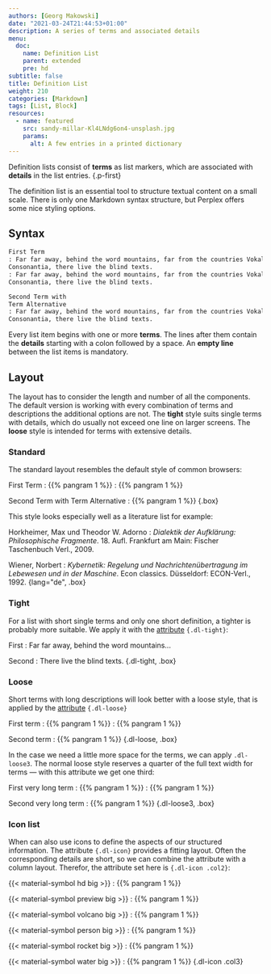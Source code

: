 ```yaml
---
authors: [Georg Makowski]
date: "2021-03-24T21:44:53+01:00"
description: A series of terms and associated details
menu:
  doc:
    name: Definition List
    parent: extended
    pre: hd
subtitle: false
title: Definition List
weight: 210
categories: [Markdown]
tags: [List, Block]
resources:
  - name: featured
    src: sandy-millar-Kl4LNdg6on4-unsplash.jpg
    params: 
      alt: A few entries in a printed dictionary
---
```


Definition lists consist of **terms** as list markers, which are associated with **details** in the list entries.
{.p-first} <!--more-->

The definition list is an essential tool to structure textual content on a small scale. There is only one Markdown syntax structure, but Perplex offers some nice styling options.  

## Syntax

```md
First Term
: Far far away, behind the word mountains, far from the countries Vokalia and 
Consonantia, there live the blind texts.
: Far far away, behind the word mountains, far from the countries Vokalia and
Consonantia, there live the blind texts.

Second Term with
Term Alternative
: Far far away, behind the word mountains, far from the countries Vokalia and
Consonantia, there live the blind texts.
```

Every list item begins with one or more **terms**. The lines after them contain the **details** starting with a colon followed by a space. An **empty line** between the list items is mandatory.

## Layout

The layout has to consider the length and number of all the components. The default version is working with every combination of terms and descriptions the additional options are not. The **tight** style suits single terms with details, which do usually not exceed one line on larger screens. The **loose** style is intended for terms with extensive details.

### Standard

The standard layout resembles the default style of common browsers:

First Term
: {{% pangram 1 %}}
: {{% pangram 1 %}}

Second Term with
Term Alternative
: {{% pangram 1 %}}
{.box}

This style looks especially well as a literature list for example:

Horkheimer, Max und Theodor W. Adorno
: _Dialektik der Aufklärung: Philosophische Fragmente_. 18\. Aufl. Frankfurt am Main: Fischer Taschenbuch Verl., 2009.

Wiener, Norbert
: _Kybernetik: Regelung und Nachrichtenübertragung im Lebewesen und in der Maschine_. Econ classics. Düsseldorf: ECON-Verl., 1992.
{lang="de", .box}

### Tight

For a list with short single terms and only one short definition, a tighter is probably more suitable. We apply it with the [attribute](/doc/attribute) `{.dl-tight}`:

First
: Far far away, behind the word mountains...

Second
: There live the blind texts.
{.dl-tight, .box}

### Loose

Short terms with long descriptions will look better with a loose style, that is applied by the [attribute](/doc/attribute) `{.dl-loose}`

First term
: {{% pangram 1 %}}
: {{% pangram 1 %}}

Second term
: {{% pangram 1 %}}
{.dl-loose, .box}

In the case we need a little more space for the terms, we can apply `.dl-loose3`. The normal loose style reserves a quarter of the full text width for terms — with this attribute we get one third:

First very long term
: {{% pangram 1 %}}
: {{% pangram 1 %}}

Second very long term
: {{% pangram 1 %}}
{.dl-loose3, .box}

### Icon list

When can also use icons to define the aspects of our structured information. The attribute `{.dl-icon}` provides a fitting layout. Often the corresponding details are short, so we can combine the attribute with a column layout. Therefor, the attribute set here is `{.dl-icon .col2}`:

{{< material-symbol hd big >}}
: {{% pangram 1 %}}

{{< material-symbol preview big >}}
: {{% pangram 1 %}}

{{< material-symbol volcano big >}}
: {{% pangram 1 %}}

{{< material-symbol person big >}}
: {{% pangram 1 %}}

{{< material-symbol rocket big >}}
: {{% pangram 1 %}}

{{< material-symbol water big >}}
: {{% pangram 1 %}}
{.dl-icon .col3}